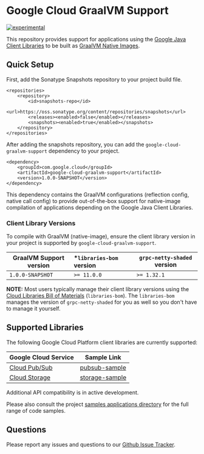 # Google Cloud GraalVM Support

[![experimental](http://badges.github.io/stability-badges/dist/experimental.svg)](http://github.com/badges/stability-badges)

This repository provides support for applications using the [Google Java Client Libraries](https://github.com/googleapis/google-cloud-java) to be built as [GraalVM Native Images](https://www.graalvm.org/reference-manual/native-image/).

## Quick Setup

First, add the Sonatype Snapshots repository to your project build file.

```
<repositories>
    <repository>
        <id>snapshots-repo</id>
        <url>https://oss.sonatype.org/content/repositories/snapshots</url>
        <releases><enabled>false</enabled></releases>
        <snapshots><enabled>true</enabled></snapshots>
    </repository>
</repositories>
```

After adding the snapshots repository, you can add the `google-cloud-graalvm-support` dependency to your project.

```
<dependency>
    <groupId>com.google.cloud</groupId>
    <artifactId>google-cloud-graalvm-support</artifactId>
    <version>1.0.0-SNAPSHOT</version>
</dependency>
```

This dependency contains the GraalVM configurations (reflection config, native call config) to provide out-of-the-box support for native-image compilation of applications depending on the Google Java Client Libraries.

### Client Library Versions

To compile with GraalVM (native-image), ensure the client library version in your project is supported by `google-cloud-graalvm-support`.

| GraalVM Support version | *`libraries-bom` version | `grpc-netty-shaded` version |
|-------------------------|:-------------------------|-----------------------------|
| `1.0.0-SNAPSHOT`        | `>= 11.0.0`              | `>= 1.32.1`                 |

**NOTE:** Most users typically manage their client library versions using the [Cloud Libraries Bill of Materials](https://github.com/GoogleCloudPlatform/cloud-opensource-java/wiki/The-Google-Cloud-Platform-Libraries-BOM) (`libraries-bom`).
The `libraries-bom` manages the version of `grpc-netty-shaded` for you as well so you don't have to manage it yourself.

## Supported Libraries

The following Google Cloud Platform client libraries are currently supported:

| Google Cloud Service    | Sample Link              | 
|-------------------------|--------------------------|
| [Cloud Pub/Sub](https://github.com/googleapis/java-pubsub) | [pubsub-sample](./google-cloud-graalvm-samples/graalvm-samples-client-library/pubsub-sample) |
| [Cloud Storage](https://github.com/googleapis/java-storage) | [storage-sample](./google-cloud-graalvm-samples/graalvm-samples-client-library/storage-sample) |

Additional API compatibility is in active development.

Please also consult the project [samples applications directory](./google-cloud-graalvm-samples) for the full range of code samples.

## Questions

Please report any issues and questions to our [Github Issue Tracker](https://github.com/GoogleCloudPlatform/google-cloud-graalvm-support/issues).
